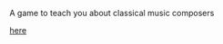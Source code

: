 A game to teach you about classical music composers

[here](http://hsadler.github.io/composerMemoryGame/)
